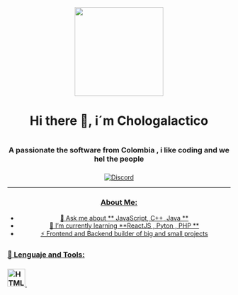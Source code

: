 
<div id = "header" align="center">
  <img src ="https://media.giphy.com/media/xTiTnBELA6Mb1TeeOc/giphy.gif" width ="200"/>
<h1 align="center">Hi there 👋, i´m Chologalactico <h1/>  
  <h3 align = "center"> A passionate the software from Colombia , i like coding and we hel the people   <h3/>
</div>
<div id="badges" align ="center"> 
  <a href ="https://discord.com/channels/@me" target="blank">
    <img src ="https://img.shields.io/discord/chologalactico?logo=discord&style=for-the-badge" alt="Discord"/>
  <div/>
    
---
### About Me:

- 👯 Ask me about ** JavaScript, C++, Java **
- 🤔 I’m currently learning **ReactJS , Pyton , PHP ** 
- ⚡ Frontend and Backend builder of big and small projects

<div align ="left"> 
  <h3>🔨 Lenguaje and Tools:<h3/>
    <div>
      <img src ="[https://www.google.com/search?q=html&client=opera-gx&hs=HfH&sxsrf=AJOqlzU_ZVmiAulrKaeo0CdhkB3Aev5OMg:1675736196052&source=lnms&tbm=isch&sa=X&ved=2ahUKEwjsu8_lq4L9AhUil2oFHW4NBXkQ_AUoAXoECAEQAw&biw=1661&bih=829&dpr=1.13#imgrc=gs0pHlzfoD5WMM](https://www.pngwing.com/es/free-png-incoh)" title="HTML5" alt="HTML" width="40" height="40" />&nbsp;
  <div/>

